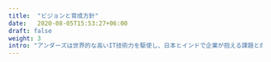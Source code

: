 ```yaml
---
title:  "ビジョンと育成方針"
date:   2020-08-05T15:53:27+06:00
draft: false
weight: 3
intro: "アンダーズは世界的な高いIT技術力を駆使し、日本とインドで企業が抱える課題と向き合ってきました。そんな当社の土台にある、ビジョンや育成方針をお伝えします。"
---
```

